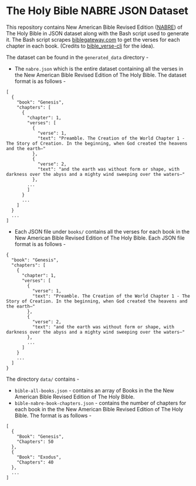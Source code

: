 # The Holy Bible NABRE JSON Dataset

This repository contains New American Bible Revised Edition ([NABRE](https://www.biblegateway.com/versions/New-American-Bible-Revised-Edition-NABRE-Bible/)) of The Holy Bible in JSON dataset along with the Bash script used to generate it.
The Bash script scrapes [biblegateway.com](https://www.biblegateway.com/versions/New-American-Bible-Revised-Edition-NABRE-Bible/#booklist) to get the verses for each chapter in each book. (Credits to [bible_verse-cli](https://github.com/RaynardGerraldo/bible_verse-cli) for the idea).

The dataset can be found in the `generated_data` directory - 
* The `nabre.json` which is the entire dataset containing all the verses in the New American Bible Revised Edition of The Holy Bible. The dataset format is as follows -
```
[
  {
    "book": "Genesis",
    "chapters": [
      {
        "chapter": 1,
        "verses": [
          {
            "verse": 1,
            "text": "Preamble. The Creation of the World Chapter 1 - The Story of Creation. In the beginning, when God created the heavens and the earth—"
          },
          {
            "verse": 2,
            "text": "and the earth was without form or shape, with darkness over the abyss and a mighty wind sweeping over the waters—"
          },
        ...
        ]
      }
      ...
    ]
  }
  ...
]
```
* Each JSON file under `books/` contains all the verses for each book in the New American Bible Revised Edition of The Holy Bible. Each JSON file format is as follows -
```
{
  "book": "Genesis",
  "chapters": [
    {
      "chapter": 1,
      "verses": [
        {
          "verse": 1,
          "text": "Preamble. The Creation of the World Chapter 1 - The Story of Creation. In the beginning, when God created the heavens and the earth—"
        },
        {
          "verse": 2,
          "text": "and the earth was without form or shape, with darkness over the abyss and a mighty wind sweeping over the waters—"
        },
        ...
      ]
    }
    ...
  ]
}
```

The directory `data/` contains -
* `bible-all-books.json` - contains an array of Books in the the New American Bible Revised Edition of The Holy Bible.
* `bible-nabre-book-chapters.json` - contains the number of chapters for each book in the the New American Bible Revised Edition of The Holy Bible. The format is as follows -
```
[
  {
    "Book": "Genesis",
    "Chapters": 50
  },
  {
    "Book": "Exodus",
    "Chapters": 40
  },
  ...
]
```
